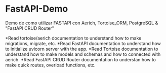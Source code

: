 # FastAPI-Demo
Demo de como utilizar FASTAPI con Aerich, Tortoise_ORM, PostgreSQL &amp; "FastAPI CRUD Router"

*Read tortoise/aerich documentation to understand how to make migrations, migrate, etc.
*Read FastAPI documentation to understand how to initialize uvicorn server with the app.
*Read Tortoise documentation to understand how to make models and schemas and how to connected with aerich.
*Read FastAPI CRUD Router documentation to understan how to make quick routes, overload functions, etc.
